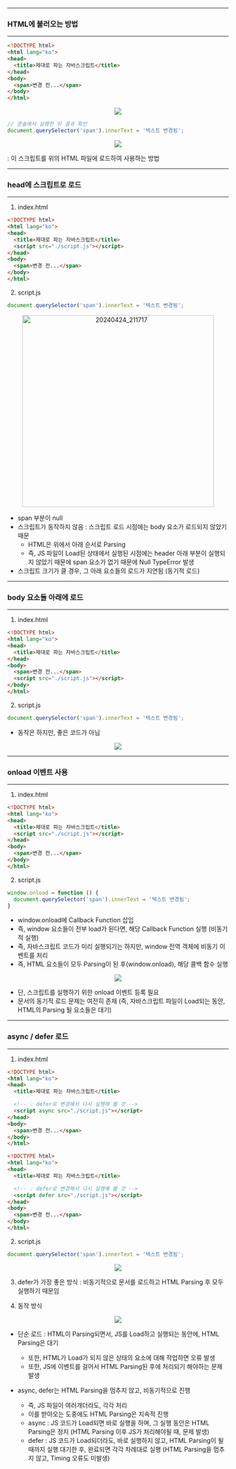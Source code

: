 -----
### HTML에 불러오는 방법
-----
```html
<!DOCTYPE html>
<html lang="ko">
<head>
  <title>제대로 파는 자바스크립트</title>
</head>
<body>
  <span>변경 전...</span>
</body>
</html>
```
<div align="center">
<img src="https://github.com/sooyounghan/Data-Base/assets/34672301/2412dab2-36aa-44d5-9b02-c1c498f86c29">
</div>

```js
// 콘솔에서 실행한 뒤 결과 확인
document.querySelector('span').innerText = '텍스트 변경됨';
```
<div align="center">
<img src="https://github.com/sooyounghan/Data-Base/assets/34672301/1356c4cd-4cb4-4246-a30d-1ebe93770c5e">
</div>

: 이 스크립트를 위의 HTML 파일에 로드하여 사용하는 방법

-----
### head에 스크립트로 로드
-----
1. index.html
```html
<!DOCTYPE html>
<html lang="ko">
<head>
  <title>제대로 파는 자바스크립트</title>
  <script src="./script.js"></script>
</head>
<body>
  <span>변경 전...</span>
</body>
</html>
```

2. script.js
```js
document.querySelector('span').innerText = '텍스트 변경됨';
```
<div align="center">
<img width="436" alt="20240424_211717" src="https://github.com/sooyounghan/Data-Base/assets/34672301/e7a58411-ecb7-401b-9cad-25e7a3a6a343">
</div>

  - span 부분이 null
  - 스크립트가 동작하지 않음 : 스크립트 로드 시점에는 body 요소가 로드되지 않았기 때문
    + HTML은 위에서 아래 순서로 Parsing
    + 즉, JS 파일이 Load된 상태에서 실행된 시점에는 header 아래 부분이 실행되지 않았기 때문에 span 요소가 없기 때문에 Null TypeError 발생
  - 스크립트 크기가 클 경우, 그 아래 요소들의 로드가 지연됨 (동기적 로드)

-----
### body 요소들 아래에 로드
-----
1. index.html
```html
<!DOCTYPE html>
<html lang="ko">
<head>
  <title>제대로 파는 자바스크립트</title>
</head>
<body>
  <span>변경 전...</span>
  <script src="./script.js"></script>
</body>
</html>
```

2. script.js
```js
document.querySelector('span').innerText = '텍스트 변경됨';
```
 - 동작은 하지만, 좋은 코드가 아님
<div align="center">
<img src="https://github.com/sooyounghan/Data-Base/assets/34672301/0d5b8b01-4c1f-4b3c-88ce-f24d4f72c125">
</div>

-----
### onload 이벤트 사용
-----
1. index.html
```html
<!DOCTYPE html>
<html lang="ko">
<head>
  <title>제대로 파는 자바스크립트</title>
  <script src="./script.js"></script>
</head>
<body>
  <span>변경 전...</span>
</body>
</html>
```

2. script.js
```js
window.onload = function () {
  document.querySelector('span').innerText = '텍스트 변경됨';
}
```
   - window.onload에 Callback Function 삽입
   - 즉, window 요소들이 전부 load가 된다면, 해당 Callback Function 실행 (비동기적 실행)
   - 즉, 자바스크립트 코드가 미리 실행되기는 하지만, window 전역 객체에 비동기 이벤트를 처리
   - 즉, HTML 요소들이 모두 Parsing이 된 후(window.onload), 해당 콜백 함수 실행

<div align="center">
<img src="https://github.com/sooyounghan/Data-Base/assets/34672301/0d5b8b01-4c1f-4b3c-88ce-f24d4f72c125">
</div>

   - 단, 스크립트를 실행하기 위한 onload 이벤트 등록 필요
   - 문서의 동기적 로드 문제는 여전히 존재 (즉, 자바스크립트 파일이 Load되는 동안, HTML의 Parsing 될 요소들은 대기)

-----
### async / defer 로드
-----
1. index.html
```html
<!DOCTYPE html>
<html lang="ko">
<head>
  <title>제대로 파는 자바스크립트</title>

  <!-- 💡 defer로 변경해서 다시 실행해 볼 것 -->
  <script async src="./script.js"></script>
</head>
<body>
  <span>변경 전...</span>
</body>
</html>
```
```html
<!DOCTYPE html>
<html lang="ko">
<head>
  <title>제대로 파는 자바스크립트</title>

  <!-- 💡 defer로 변경해서 다시 실행해 볼 것 -->
  <script defer src="./script.js"></script>
</head>
<body>
  <span>변경 전...</span>
</body>
</html>
```

2. script.js
```js
document.querySelector('span').innerText = '텍스트 변경됨';
```
<div align="center">
<img src="https://github.com/sooyounghan/Data-Base/assets/34672301/0d5b8b01-4c1f-4b3c-88ce-f24d4f72c125">
</div>

3. defer가 가장 좋은 방식 : 비동기적으로 문서를 로드하고 HTML Parsing 후 모두 실행하기 때문임

4. 동작 방식
<div align="center">
<img src="https://github.com/sooyounghan/Data-Base/assets/34672301/6a8d89ab-2bf0-4882-9882-5fcbb5a8954d">
</div>

  - 단순 로드 : HTML이 Parsing되면서, JS를 Load하고 실행되는 동안에, HTML Parsing은 대기
    + 또한, HTML가 Load가 되지 않은 상태의 요소에 대해 작업하면 오류 발생
    + 또한, JS에 이벤트를 걸어서 HTML Parsing된 후에 처리되기 해야하는 문제 발생
      
  - async, defer는 HTML Parsing을 멈추지 않고, 비동기적으로 진행
    + 즉, JS 파일이 여러개더라도, 각각 처리
    + 이를 받아오는 도중에도 HTML Parsing은 지속적 진행
    + async : JS 코드가 Load되면 바로 실행을 하며, 그 실행 동안은 HTML Parsing은 정지 (HTML Parsing 이후 JS가 처리해야될 때, 문제 발생)
    + defer : JS 코드가 Load되더라도, 바로 실행하지 않고, HTML Parsing이 될 때까지 실행 대기한 후, 완료되면 각각 차례대로 실행 (HTML Parsing을 멈추지 않고, Timing 오류도 미발생) 
